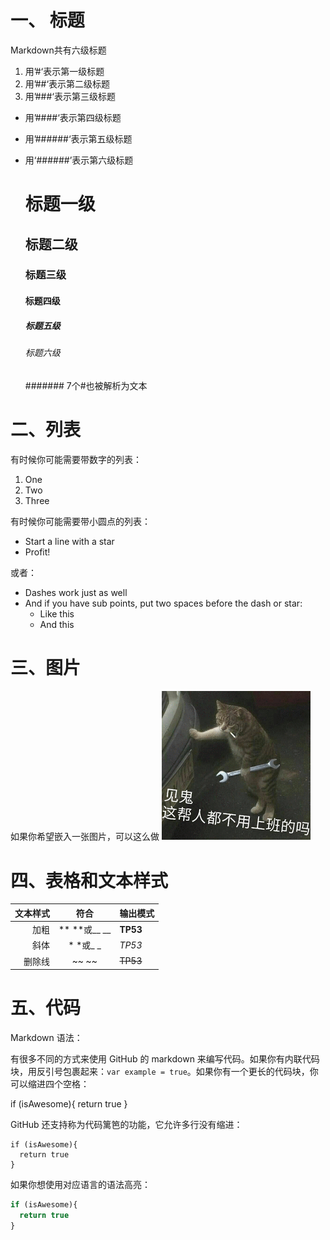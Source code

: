 # 一、 标题

  Markdown共有六级标题
  
  1. 用’#‘表示第一级标题
  1. 用’##‘表示第二级标题
  1. 用’###‘表示第三级标题
  * 用’####‘表示第四级标题
  * 用’######‘表示第五级标题
  * 用‘######’表示第六级标题

    # 标题一级
    ## 标题二级
    ### 标题三级
    #### 标题四级
    ##### 标题五级
    ###### 标题六级
    ####### 7个#也被解析为文本

# 二、列表

  有时候你可能需要带数字的列表：

  1. One
  2. Two
  3. Three

  有时候你可能需要带小圆点的列表：

  * Start a line with a star
  * Profit!

  或者：

  - Dashes work just as well
  - And if you have sub points, put two spaces before the dash or star:
    - Like this
    - And this
    
# 三、图片

  如果你希望嵌入一张图片，可以这么做
  ![Yaktocat 的图片](https://github.com/longpang/markdown/blob/master/testimage.png)
  
# 四、表格和文本样式

  |文本样式|符合|输出模式|
  -:|:-:|:-
  |加粗| ** **或__ __ | **TP53** |
  |斜体| * *或_ _ |*TP53*|
  |删除线| ~~ ~~ |~~TP53~~|
  
# 五、代码  

 Markdown 语法：
 
   有很多不同的方式来使用 GitHub 的 markdown 来编写代码。如果你有内联代码块，用反引号包裹起来：`var example = true`。如果你有一个更长的代码块，你可以缩进四个空格：
 
if (isAwesome){
return true
}
 
  GitHub 还支持称为代码篱笆的功能，它允许多行没有缩进：

  ```
  if (isAwesome){
    return true
  }
  ```
 
  如果你想使用对应语言的语法高亮：

  ```javascript
  if (isAwesome){
    return true
  }
  ```

